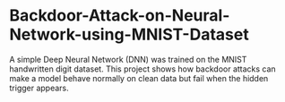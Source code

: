 # Backdoor-Attack-on-Neural-Network-using-MNIST-Dataset
A simple Deep Neural Network (DNN) was trained on the MNIST handwritten digit dataset. This project shows how backdoor attacks can make a model behave normally on clean data but fail when the hidden trigger appears.
